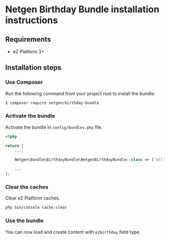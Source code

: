 Netgen Birthday Bundle installation instructions
================================================

Requirements
------------

* eZ Platform 3+

Installation steps
------------------

### Use Composer

Run the following command from your project root to install the bundle:

```bash
$ composer require netgen/birthday-bundle
```

### Activate the bundle

Activate the bundle in `config/bundles.php` file.

```php
<?php

return [
    ...,

    Netgen\Bundle\BirthdayBundle\NetgenBirthdayBundle::class => ['all' => true],

    ...
];
```

### Clear the caches

Clear eZ Platform caches.

```bash
php bin/console cache:clear
```

### Use the bundle

You can now load and create content with `ezbirthday` field type.
